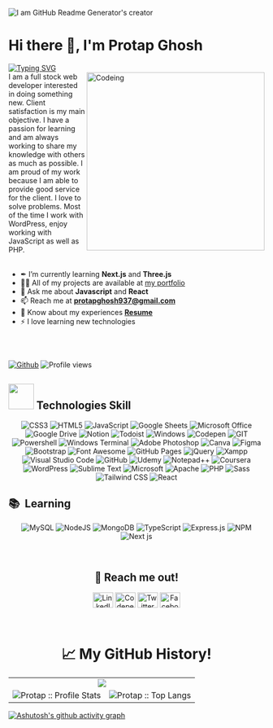 ![I am GitHub Readme Generator's creator](https://www.digitaladlectio.com/wp-content/uploads/2020/04/New-PNC-Animated-Banners.gif)
# <h1 align=""> Hi there 👋, I'm Protap Ghosh </h1>
[![Typing SVG](https://readme-typing-svg.herokuapp.com?font=Oleo+Script+Swash+Caps&size=22&pause=1000&color=F26624&width=435&lines=Full+Stack+Web+Developer)](https://git.io/typing-svg)
<br/>
<img align="right" height="" width="350" alt="Codeing" src="https://moldech.com/wp-content/uploads/2022/07/96143-developer.gif">
I am a full stock web developer interested in doing something new. Client satisfaction is my main objective. I have a passion for learning and am always working to share my knowledge with others as much as possible. I am proud of my work because I am able to provide good service for the client. I love to solve problems. Most of the time I work with WordPress, enjoy working with JavaScript as well as PHP.
<br/>
<br/>


- ✒ I’m currently learning <strong>Next.js</strong> and <strong>Three.js</strong>
- 👨‍💻 All of my projects are available at <a href="https://protap-ghosh.web.app" target="_blank">my portfolio</a>
- 💬 Ask me about <strong>Javascript</strong> and <strong>React</strong> 
- 📫 Reach me at <strong>protapghosh937@gmail.com</strong>
- 📄 Know about my experiences <strong><a href="https://drive.google.com/file/d/1xRWSXTv3n0YHHEz5875zBqxsWb_8Mlzx/view?usp=sharing" target="_blank">Resume</a></strong>
- ⚡ I love learning new technologies

<br/>
<br/>

[![Github](https://img.shields.io/github/followers/protapkrghosh?label=Follow&style=social)](https://github.com/protapkrghosh)&nbsp;![Profile views](https://gpvc.arturio.dev/protapkrghosh)

## <h2><img src = "https://media2.giphy.com/media/QssGEmpkyEOhBCb7e1/giphy.gif?cid=ecf05e47a0n3gi1bfqntqmob8g9aid1oyj2wr3ds3mg700bl&rid=giphy.gif" width='50'/>&nbsp;Technologies Skill</h2>

<div align="center">
 
 ![CSS3](https://img.shields.io/badge/CSS3-1572B6?style=for-the-badge&logo=css3&logoColor=white)
 ![HTML5](https://img.shields.io/badge/HTML5-E34F26?style=for-the-badge&logo=html5&logoColor=white)
 ![JavaScript](https://img.shields.io/badge/JavaScript-323330?style=for-the-badge&logo=javascript&logoColor=F7DF1E)
 ![Google Sheets](https://img.shields.io/badge/Google%20Sheets-34A853?style=for-the-badge&logo=google-sheets&logoColor=white)
 ![Microsoft Office](https://img.shields.io/badge/Microsoft_Office-D83B01?style=for-the-badge&logo=microsoft-office&logoColor=white)
 ![Google Drive](https://img.shields.io/badge/Google%20Drive-4285F4?style=for-the-badge&logo=googledrive&logoColor=white)
 ![Notion](https://img.shields.io/badge/Notion-000000?style=for-the-badge&logo=notion&logoColor=white)
 ![Todoist](https://img.shields.io/badge/Todoist-E44332?style=for-the-badge&logo=todoist&logoColor=white)
 ![Windows](https://img.shields.io/badge/Windows-0078D6?style=for-the-badge&logo=windows&logoColor=white)
 ![Codepen](https://img.shields.io/badge/Codepen-000000?style=for-the-badge&logo=codepen&logoColor=white)
 ![GIT](https://img.shields.io/badge/GIT-E44C30?style=for-the-badge&logo=git&logoColor=white)
 ![Powershell](https://img.shields.io/badge/powershell-5391FE?style=for-the-badge&logo=powershell&logoColor=white)
 ![Windows Terminal](https://img.shields.io/badge/windows%20terminal-4D4D4D?style=for-the-badge&logo=windows%20terminal&logoColor=white)
 ![Adobe Photoshop](https://img.shields.io/badge/Adobe%20Photoshop-31A8FF?style=for-the-badge&logo=Adobe%20Photoshop&logoColor=black)
 ![Canva](https://img.shields.io/badge/Canva-%2300C4CC.svg?&style=for-the-badge&logo=Canva&logoColor=white)
 ![Figma](https://img.shields.io/badge/Figma-F24E1E?style=for-the-badge&logo=figma&logoColor=white)
 ![Bootstrap](https://img.shields.io/badge/Bootstrap-563D7C?style=for-the-badge&logo=bootstrap&logoColor=white)
 ![Font Awesome](https://img.shields.io/badge/Font_Awesome-339AF0?style=for-the-badge&logo=fontawesome&logoColor=white)
 ![GitHub Pages](https://img.shields.io/badge/GitHub%20Pages-222222?style=for-the-badge&logo=GitHub%20Pages&logoColor=white)
 ![jQuery](https://img.shields.io/badge/jQuery-0769AD?style=for-the-badge&logo=jquery&logoColor=white)
 ![Xampp](https://img.shields.io/badge/Xampp-F37623?style=for-the-badge&logo=xampp&logoColor=white)
 ![Visual Studio Code](https://img.shields.io/badge/Visual_Studio_Code-0078D4?style=for-the-badge&logo=visual%20studio%20code&logoColor=white)
 ![GitHub](https://img.shields.io/badge/GitHub-100000?style=for-the-badge&logo=github&logoColor=white)
 ![Udemy](https://img.shields.io/badge/Udemy-A435F0?style=for-the-badge&logo=Udemy&logoColor=white)
 ![Notepad++](https://img.shields.io/badge/Notepad++-90E59A.svg?style=for-the-badge&logo=notepad%2b%2b&logoColor=black)
 ![Coursera](https://img.shields.io/badge/Coursera-0056D2?style=for-the-badge&logo=Coursera&logoColor=white)
 ![WordPress](https://img.shields.io/badge/WordPress-%23117AC9.svg?style=for-the-badge&logo=WordPress&logoColor=white)
 ![Sublime Text](https://img.shields.io/badge/sublime_text-%23575757.svg?style=for-the-badge&logo=sublime-text&logoColor=important)
 ![Microsoft](https://img.shields.io/badge/Microsoft-0078D4?style=for-the-badge&logo=microsoft&logoColor=white)
 ![Apache](https://img.shields.io/badge/apache-%23D42029.svg?style=for-the-badge&logo=apache&logoColor=white)
 ![PHP](https://img.shields.io/badge/PHP-777BB4?style=for-the-badge&logo=php&logoColor=white)
 ![Sass](https://img.shields.io/badge/Sass-CC6699?style=for-the-badge&logo=sass&logoColor=white)
 ![Tailwind CSS](https://img.shields.io/badge/Tailwind_CSS-38B2AC?style=for-the-badge&logo=tailwind-css&logoColor=white)
 ![React](https://img.shields.io/badge/react-%23273c75.svg?style=for-the-badge&logo=react&logoColor=%2361DAFB)
</div>

## <h2>📚 &nbsp;Learning</h2>

<div align="center">

 ![MySQL](https://img.shields.io/badge/MySQL-005C84?style=for-the-badge&logo=mysql&logoColor=white)
 ![NodeJS](https://img.shields.io/badge/node.js-6DA55F?style=for-the-badge&logo=node.js&logoColor=white)
 ![MongoDB](https://img.shields.io/badge/MongoDB-%234ea94b.svg?style=for-the-badge&logo=mongodb&logoColor=white)
 ![TypeScript](https://img.shields.io/badge/typescript-%23007ACC.svg?style=for-the-badge&logo=typescript&logoColor=white)
 ![Express.js](https://img.shields.io/badge/express.js-%23404d59.svg?style=for-the-badge&logo=express&logoColor=%2361DAFB)
 ![NPM](https://img.shields.io/badge/NPM-%23CB3837.svg?style=for-the-badge&logo=npm&logoColor=white)
 ![Next js](https://img.shields.io/badge/next.js-000000?style=for-the-badge&logo=nextdotjs&logoColor=white)
 
</div>
<br/>
 
<h2 align="center">🤝 Reach me out!</h2>

<p align="center">
 <a href="https://www.linkedin.com/in/protapghosh"><img align="center" src="https://raw.githubusercontent.com/yushi1007/yushi1007/main/images/linkedin.svg" alt="LinkedIn" height="30" width="40px"/></a>
<a href="https://codepen.io/protap9ghosh" target="blank"><img align="center" src="https://raw.githubusercontent.com/rahuldkjain/github-profile-readme-generator/master/src/images/icons/Social/codepen.svg" alt="Codepen" height="30" width="40" /></a>
<a href="https://twitter.com/protapkrghosh" target="blank"><img align="center" src="https://raw.githubusercontent.com/rahuldkjain/github-profile-readme-generator/master/src/images/icons/Social/twitter.svg" alt="Twitter" height="30" width="40" /></a>
<a href="https://fb.com/protapkrghosh" target="blank"><img align="center" src="https://raw.githubusercontent.com/rahuldkjain/github-profile-readme-generator/master/src/images/icons/Social/facebook.svg" alt="Facebook" height="30" width="40" /></a>
</p> 
<br/>

<p align="center">
   <table align="center">
   <h1 align="center">📈 My GitHub History!</h1>
    <tr>
        <td colspan="2" align="center"><img src="http://github-readme-streak-stats.herokuapp.com?user=protapkrghosh&theme=blood-dark&fire=CC55FF&stroke=FFFE2F&ring=3FB984&background=102B43&currStreakLabel=21DEEA&currStreakNum=FF9A3E&sideNums=B1E0FF&sideLabels=2995BE&dates=36CE6D" /></td>
     </tr>
     <tr >
       <td><img alt="Protap :: Profile Stats" src="https://github-readme-stats.vercel.app/api?username=protapkrghosh&show_icons=true&theme=tokyonight" /></td>
       <td><img alt="Protap :: Top Langs" src="https://github-readme-stats.vercel.app/api/top-langs/?username=protapkrghosh&layout=compact&theme=nord" /></td>
     </tr>
     
   </table>
</p>

<!-- ![GitHub Activity Graph](https://activity-graph.herokuapp.com/graph?username=protapkrghosh) -->
[![Ashutosh's github activity graph](https://github-readme-activity-graph.cyclic.app/graph?username=protapkrghosh&theme=cobalt)](https://github.com/protapkrghosh/github-readme-activity-graph)
